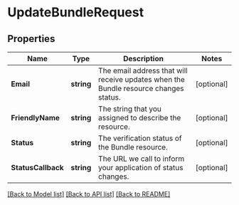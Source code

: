 # UpdateBundleRequest

## Properties

Name | Type | Description | Notes
------------ | ------------- | ------------- | -------------
**Email** | **string** | The email address that will receive updates when the Bundle resource changes status. | [optional] 
**FriendlyName** | **string** | The string that you assigned to describe the resource. | [optional] 
**Status** | **string** | The verification status of the Bundle resource. | [optional] 
**StatusCallback** | **string** | The URL we call to inform your application of status changes. | [optional] 

[[Back to Model list]](../README.md#documentation-for-models) [[Back to API list]](../README.md#documentation-for-api-endpoints) [[Back to README]](../README.md)


